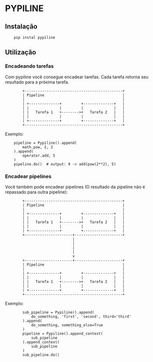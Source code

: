 # PYPILINE

## Instalação

        pip instal pypiline
        
## Utilização

### Encadeando tarefas

Com pypiline você consegue encadear tarefas. Cada tarefa retorna seu resultado para a próxima tarefa.


            +---------------------------------------------+
            | Pipeline                                    |
            |                                             |
            | +--------------+         +--------------+   |
            | |              |         |              |   |
            | |   Tarefa 1   +-------->+   Tarefa 2   |   |
            | |              |         |              |   |
            | +--------------+         +--------------+   |
            +---------------------------------------------+

Exemplo:

        pipeline = Pypiline().append(
            math.pow, 2, 2
        ).append(
            operator.add, 5
        )
        pipeline.do()  # output: 9 -> add(pow(2**2), 5)

### Encadear pipelines
Você também pode encadear pipelines (O resultado da pipeline não é repassado para outra pipeline):

            +---------------------------------------------+
            | Pipeline                                    |
            |                                             |
            | +--------------+         +--------------+   |
            | |              |         |              |   |
            | |   Tarefa 1   +-------->+   Tarefa 2   |   |
            | |              |         |              |   |
            | +--------------+         +--------------+   |
            +----------------------+----------------------+
                                   |
                                   |
                                   |
                                   |
                                   v
            +----------------------+----------------------+
            | Pipeline                                    |
            |                                             |
            | +--------------+         +--------------+   |
            | |              |         |              |   |
            | |   Tarefa 1   +-------->+   Tarefa 2   |   |
            | |              |         |              |   |
            | +--------------+         +--------------+   |
            +---------------------------------------------+

Exemplo:

            sub_pipeline = Pypiline().append(
                do_something, 'first', 'second', third='third'
            ).append(
                do_something, something_else=True
            )
            pipeline = Pypiline().append_context(
                sub_pipeline
            ).append_context(
                sub_pipeline
            )
            sub_pipeline.do()

